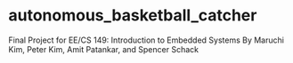 autonomous_basketball_catcher
=============================

Final Project for EE/CS 149: Introduction to Embedded Systems
By
Maruchi Kim, Peter Kim, Amit Patankar, and Spencer Schack


